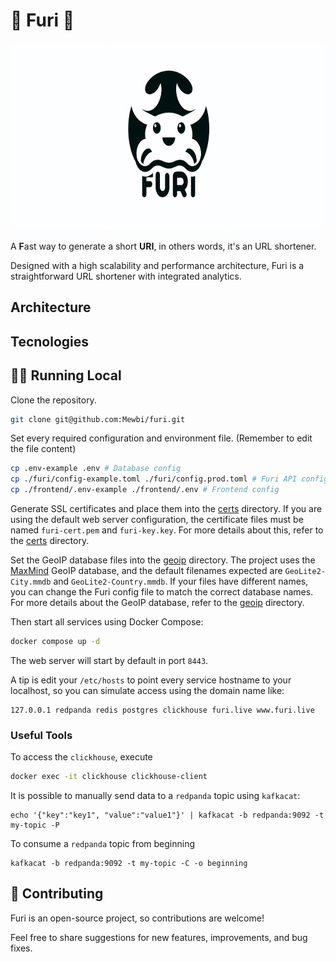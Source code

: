 # 🦀 Furi 🦀

<p align="center">
    <img src="./assets/logo_wide.png" height="300">
</p>

A **F**ast way to generate a short **URI**, in others words, it's an URL shortener.

Designed with a high scalability and performance architecture, Furi is a straightforward URL shortener with integrated analytics.

## Architecture

## Tecnologies

## 🏃‍♂️ Running Local

Clone the repository.
```sh
git clone git@github.com:Mewbi/furi.git
```

Set every required configuration and environment file. (Remember to edit the file content)
```sh
cp .env-example .env # Database config
cp ./furi/config-example.toml ./furi/config.prod.toml # Furi API config
cp ./frontend/.env-example ./frontend/.env # Frontend config
```

Generate SSL certificates and place them into the [certs](./certs/) directory. If you are using the default web server configuration, the certificate files must be named `furi-cert.pem` and `furi-key.key`. For more details about this, refer to the [certs](./certs/) directory.

Set the GeoIP database files into the [geoip](./furi/geoip/) directory. The project uses the [MaxMind](https://www.maxmind.com/en/home) GeoIP database, and the default filenames expected are `GeoLite2-City.mmdb` and `GeoLite2-Country.mmdb`. If your files have different names, you can change the Furi config file to match the correct database names. For more details about the GeoIP database, refer to the [geoip](./furi/geoip/) directory.

Then start all services using Docker Compose:
```sh
docker compose up -d
```

The web server will start by default in port `8443`.

A tip is edit your `/etc/hosts` to point every service hostname to your localhost, so you can simulate access using the domain name like:

```
127.0.0.1 redpanda redis postgres clickhouse furi.live www.furi.live
```

### Useful Tools

To access the `clickhouse`, execute

```sh
docker exec -it clickhouse clickhouse-client
```

It is possible to manually send data to a `redpanda` topic using `kafkacat`:

```
echo '{"key":"key1", "value":"value1"}' | kafkacat -b redpanda:9092 -t my-topic -P
``` 

To consume a `redpanda` topic from beginning
```
kafkacat -b redpanda:9092 -t my-topic -C -o beginning
```

## 🤝 Contributing

Furi is an open-source project, so contributions are welcome!

Feel free to share suggestions for new features, improvements, and bug fixes.